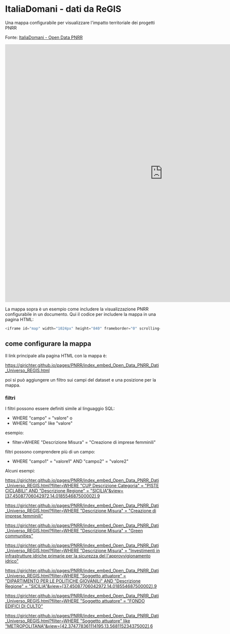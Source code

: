 # ItaliaDomani - dati da ReGIS

Una mappa configurabile per visualizzare l'impatto territoriale dei progetti PNRR

Fonte: <a href="https://www.italiadomani.gov.it/content/sogei-ng/it/it/catalogo-open-data.html?orderby=%40jcr%3Acontent%2FobservationDateInEvidence&sort=desc" target="_blank">ItaliaDomani - Open Data PNRR</a>  

<iframe id="map" width="1024px" height="840" frameborder="0" scrolling="no" marginheight="0" marginwidth="0" src="https://gjrichter.github.io/pages/PNRR/index_embed_Open_Data_PNRR_Dati_Universo_REGIS.html?filter=WHERE%20%22Descrizione%20Misura%22%20=%20%22Creazione%20di%20imprese%20femminili%22"></iframe>


La mappa sopra è un esempio come includere la visualizzazione PNRR configurabile in un documento. 
Qui il codice per includere la mappa in una pagina HTML:

```javascript
<iframe id="map" width="1024px" height="840" frameborder="0" scrolling="no" marginheight="0" marginwidth="0" src="https://gjrichter.github.io/pages/PNRR/index_embed_Open_Data_PNRR_Dati_Universo_REGIS.html?filter=WHERE%20%22Descrizione%20Misura%22%20=%20%22Creazione%20di%20imprese%20femminili%22"></iframe>
```



## come configurare la mappa

Il  link principale alla pagina HTML con la mappa è: 

https://gjrichter.github.io/pages/PNRR/index_embed_Open_Data_PNRR_Dati_Universo_REGIS.html

poi si può aggiungere un filtro sui campi del dataset e una posizione per la mappa.

### filtri

I filtri possono essere definiti simile al linguaggio SQL:

- WHERE "campo" = "valore" o 
- WHERE "campo" like "valore"

esempio:

-  filter=WHERE "Descrizione Misura" = "Creazione di imprese femminili"

filtri possono comprendere più di un campo:

- WHERE "campo1" = "valore1" AND "campo2" = "valore2"



Alcuni esempi:

[https://gjrichter.github.io/pages/PNRR/index_embed_Open_Data_PNRR_Dati_Universo_REGIS.html?filter=WHERE "CUP Descrizione Categoria" = "PISTE CICLABILI" AND "Descrizione Regione" = "SICILIA"&view=[37.45087706042972,14.018554687500002],9](https://gjrichter.github.io/pages/PNRR/index_embed_Open_Data_PNRR_Dati_Universo_REGIS.html?filter=WHERE%20%22CUP%20Descrizione%20Categoria%22%20=%20%22PISTE%20CICLABILI%22%20AND%20%22Descrizione%20Regione%22%20=%20%22SICILIA%22&view=[37.45087706042972,14.018554687500002],9)



[https://gjrichter.github.io/pages/PNRR/index_embed_Open_Data_PNRR_Dati_Universo_REGIS.html?filter=WHERE "Descrizione Misura" = "Creazione di imprese femminili"](https://gjrichter.github.io/pages/PNRR/index_embed_Open_Data_PNRR_Dati_Universo_REGIS.html?filter=WHERE%20%22Descrizione%20Misura%22%20=%20%22Creazione%20di%20imprese%20femminili%22)



[https://gjrichter.github.io/pages/PNRR/index_embed_Open_Data_PNRR_Dati_Universo_REGIS.html?filter=WHERE "Descrizione Misura" = "Green communities"](https://gjrichter.github.io/pages/PNRR/index_embed_Open_Data_PNRR_Dati_Universo_REGIS.html?filter=WHERE%20%22Descrizione%20Misura%22%20=%20%22Green%20communities%22)



[https://gjrichter.github.io/pages/PNRR/index_embed_Open_Data_PNRR_Dati_Universo_REGIS.html?filter=WHERE "Descrizione Misura" = "Investimenti in infrastrutture idriche primarie per la sicurezza del l'approvvigionamento idrico"](https://gjrichter.github.io/pages/PNRR/index_embed_Open_Data_PNRR_Dati_Universo_REGIS.html?filter=WHERE%20"Descrizione%20Misura"%20=%20"Investimenti%20in%20infrastrutture%20idriche%20primarie%20per%20la%20sicurezza%20dell%27approvvigionamento%20idrico")



[https://gjrichter.github.io/pages/PNRR/index_embed_Open_Data_PNRR_Dati_Universo_REGIS.html?filter=WHERE "Soggetto attuatore" = "DIPARTIMENTO PER LE POLITICHE GIOVANILI" AND "Descrizione Regione" = "SICILIA"&view=[37.45087706042972,14.018554687500002],9](https://gjrichter.github.io/pages/PNRR/index_embed_Open_Data_PNRR_Dati_Universo_REGIS.html?filter=WHERE%20"Soggetto%20attuatore"%20=%20"DIPARTIMENTO%20PER%20LE%20POLITICHE%20GIOVANILI"%20AND%20"Descrizione%20Regione"%20=%20"SICILIA"&view=[37.45087706042972,14.018554687500002],9)



[https://gjrichter.github.io/pages/PNRR/index_embed_Open_Data_PNRR_Dati_Universo_REGIS.html?filter=WHERE "Soggetto attuatore" = "FONDO EDIFICI DI CULTO"](https://gjrichter.github.io/pages/PNRR/index_embed_Open_Data_PNRR_Dati_Universo_REGIS.html?filter=WHERE%20%22Soggetto%20attuatore%22%20=%20%22FONDO%20EDIFICI%20DI%20CULTO%22)



[https://gjrichter.github.io/pages/PNRR/index_embed_Open_Data_PNRR_Dati_Universo_REGIS.html?filter=WHERE "Soggetto attuatore" like "METROPOLITANA"&view=[42.374778361114195,13.568115234375002],6](https://gjrichter.github.io/pages/PNRR/index_embed_Open_Data_PNRR_Dati_Universo_REGIS.html?filter=WHERE%20%22Soggetto%20attuatore%22%20like%20%22METROPOLITANA%22&view=[42.374778361114195,13.568115234375002],6)



